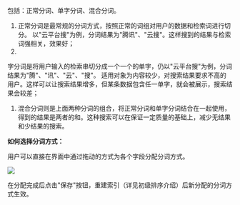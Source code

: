 包括：正常分词、单字分词、混合分词。

1. 正常分词是最常规的分词方式，按照正常的词组对用户的数据和检索词进行切分。 以"云平台搜"为例，分词结果为"腾讯"、"云搜"。这样搜到的结果与检索词强相关，效果好；
1. 
字分词是将用户输入的检索串切分成一个一个的单字，仍以"云平台搜"为例，分词结果为"腾"、"讯"、"云"、"搜"。 适用对象为内容较少，对搜索结果要求不高的用户。这样可以让搜索结果增多，但某条数据包含任一单字，就会被展示，搜索结果会较差；

1. 混合分词则是上面两种分词的组合，将正常分词和单字分词结合在一起使用，得到的结果是两者的和。这种搜索可以在保证一定质量的基础上，减少无结果和少结果的搜索。

**如何选择分词方式：**

用户可以直接在界面中通过拖动的方式为各个字段分配分词方式。

![](https://mccdn.qcloud.com/img5698f3fa63d6f.png)

在分配完成后点击"保存"按钮，重建索引（详见初级排序介绍）后新分配的分词方式生效。